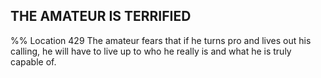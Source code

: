 ## THE AMATEUR IS TERRIFIED 
%% Location 429 
The amateur fears that if he turns pro and lives out his calling, he will have to live up to who he really is and what he is truly capable of. 
